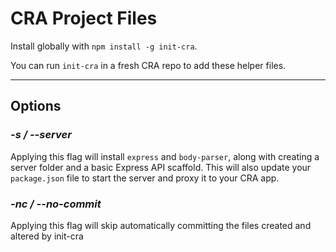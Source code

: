 # CRA Project Files

Install globally with `npm install -g init-cra`.

You can run `init-cra` in a fresh CRA repo to add these helper files.

---

## Options

### **_-s / --server_**

Applying this flag will install `express` and `body-parser`, along with creating a server folder and a basic Express API scaffold. This will also update your `package.json` file to start the server and proxy it to your CRA app.

### **_-nc / --no-commit_**

Applying this flag will skip automatically committing the files created and altered by init-cra
